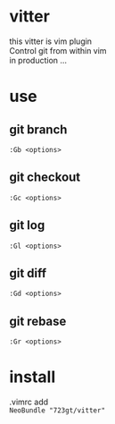 # vitter  
this vitter is vim plugin  
Control git from  within vim  
in production ...  

# use  
## git branch  
`:Gb <options>`  

## git checkout  
`:Gc <options>`  

## git log  
`:Gl <options>`  

## git diff 
`:Gd <options>`  

## git rebase  
`:Gr <options>`  



# install  
.vimrc add  
`NeoBundle "723gt/vitter"`
